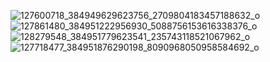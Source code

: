 ![127600718_384949629623756_2709804183457188632_o](https://user-images.githubusercontent.com/35005761/100491629-41640100-3136-11eb-93fe-c0c0d6646d2d.png)
![127861480_384951222956930_5088756153616338376_o](https://user-images.githubusercontent.com/35005761/100491631-41fc9780-3136-11eb-8b0a-4bb04d600583.png)
![128279548_384951779623541_235743118521067962_o](https://user-images.githubusercontent.com/35005761/100491632-42952e00-3136-11eb-8cb1-f072e4eae23d.png)
![127718477_384951876290198_8090968050958584692_o](https://user-images.githubusercontent.com/35005761/100491633-42952e00-3136-11eb-82f3-b1fc9613b1d1.png)
